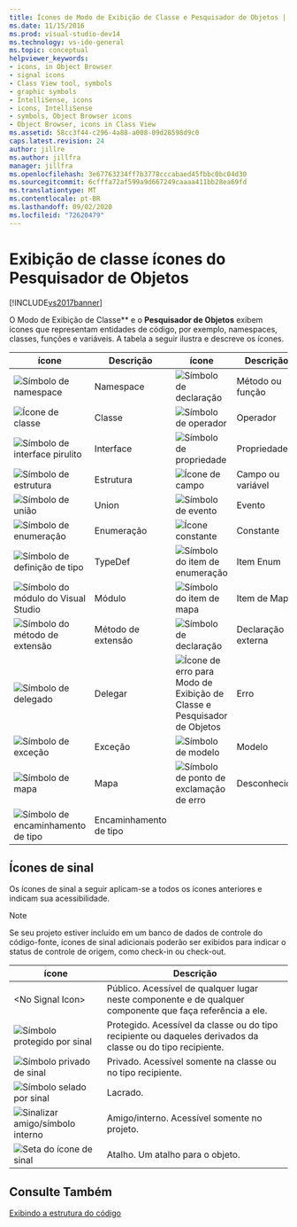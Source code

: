 ```yaml
---
title: Ícones de Modo de Exibição de Classe e Pesquisador de Objetos | Microsoft Docs
ms.date: 11/15/2016
ms.prod: visual-studio-dev14
ms.technology: vs-ide-general
ms.topic: conceptual
helpviewer_keywords:
- icons, in Object Browser
- signal icons
- Class View tool, symbols
- graphic symbols
- IntelliSense, icons
- icons, IntelliSense
- symbols, Object Browser icons
- Object Browser, icons in Class View
ms.assetid: 58cc3f44-c296-4a88-a008-09d28598d9c0
caps.latest.revision: 24
author: jillre
ms.author: jillfra
manager: jillfra
ms.openlocfilehash: 3e67763234ff7b3778cccabaed45fbbc0bc04d30
ms.sourcegitcommit: 6cfffa72af599a9d667249caaaa411bb28ea69fd
ms.translationtype: MT
ms.contentlocale: pt-BR
ms.lasthandoff: 09/02/2020
ms.locfileid: "72620479"
---
```

# <a name="class-view-and-object-browser-icons"></a>Exibição de classe ícones do Pesquisador de Objetos
[!INCLUDE[vs2017banner](../includes/vs2017banner.md)]

O Modo de Exibição de Classe** e o **Pesquisador de Objetos** exibem ícones que representam entidades de código, por exemplo, namespaces, classes, funções e variáveis. A tabela a seguir ilustra e descreve os ícones.

|ícone|Descrição|ícone|Descrição|
|----------|-----------------|----------|-----------------|
|![Símbolo de namespace](../ide/media/vxnamespace-icon.gif "vxNamespace_Icon")|Namespace|![Símbolo de declaração](../ide/media/vxmethod-icon.gif "vxMethod_Icon")|Método ou função|
|![Ícone de classe](../ide/media/vxclass-icon.gif "vxClass_Icon")|Classe|![Símbolo de operador](../ide/media/vxoperator-icon.gif "vxOperator_Icon")|Operador|
|![Símbolo de interface pirulito](../ide/media/vxinterface-icon.gif "vxInterface_Icon")|Interface|![Símbolo de propriedade](../ide/media/vxproperty-icon.gif "vxProperty_Icon")|Propriedade|
|![Símbolo de estrutura](../ide/media/vxstruct-icon.gif "vxStruct_Icon")|Estrutura|![Ícone de campo](../ide/media/vxfield-icon.gif "vxField_Icon")|Campo ou variável|
|![Símbolo de união](../ide/media/vxunion-icon.gif "vxUnion_Icon")|Union|![Símbolo de evento](../ide/media/vxevent-icon.gif "vxEvent_Icon")|Evento|
|![Símbolo de enumeração](../ide/media/vxenum-icon.gif "vxEnum_Icon")|Enumeração|![Ícone constante](../ide/media/vxconstant-icon.gif "vxConstant_Icon")|Constante|
|![Símbolo de definição de tipo](../ide/media/vxtypedef-icon.gif "vxTypeDef_Icon")|TypeDef|![Símbolo do item de enumeração](../ide/media/vxenumitem-icon.gif "vxEnumItem_Icon")|Item Enum|
|![Símbolo do módulo do Visual Studio](../ide/media/vxmodule-icon.gif "vxModule_Icon")|Módulo|![Símbolo do item de mapa](../ide/media/vxmapitem-icon.gif "vxMapItem_Icon")|Item de Mapa|
|![Símbolo do método de extensão](../ide/media/extensionmethod.gif "ExtensionMethod")|Método de extensão|![Símbolo de declaração](../ide/media/vxmethod-icon.gif "vxMethod_Icon")|Declaração externa|
|![Símbolo de delegado](../ide/media/vxdelegate-icon.gif "vxDelegate_Icon")|Delegar|![Ícone de erro para Modo de Exibição de Classe e Pesquisador de Objetos](../ide/media/erroricon.gif "ErrorIcon")|Erro|
|![Símbolo de exceção](../ide/media/vxexception-icon.gif "vxException_Icon")|Exceção|![Símbolo de modelo](../ide/media/vxtemplate-icon.gif "vxTemplate_Icon")|Modelo|
|![Símbolo de mapa](../ide/media/vxmap-icon.gif "vxMap_Icon")|Mapa|![Símbolo de ponto de exclamação de erro](../ide/media/vxerror-icon.gif "vxError_Icon")|Desconhecido|
|![Símbolo de encaminhamento de tipo](../ide/media/ob-type-forward.gif "ob_type_forward")|Encaminhamento de tipo|||

## <a name="signal-icons"></a>Ícones de sinal
 Os ícones de sinal a seguir aplicam-se a todos os ícones anteriores e indicam sua acessibilidade.

> [!NOTE]
> Se seu projeto estiver incluído em um banco de dados de controle do código-fonte, ícones de sinal adicionais poderão ser exibidos para indicar o status de controle de origem, como check-in ou check-out.

|ícone|Descrição|
|----------|-----------------|
|\<No Signal Icon>|Público. Acessível de qualquer lugar neste componente e de qualquer componente que faça referência a ele.|
|![Símbolo protegido por sinal](../ide/media/vxsignal-icon-key.gif "vxSignal_Icon_Key")|Protegido. Acessível da classe ou do tipo recipiente ou daqueles derivados da classe ou do tipo recipiente.|
|![Símbolo privado de sinal](../ide/media/vxsignal-icon-lock.gif "vxSignal_Icon_Lock")|Privado. Acessível somente na classe ou no tipo recipiente.|
|![Símbolo selado por sinal](../ide/media/vxsignal-icon-envelope.gif "vxSignal_Icon_Envelope")|Lacrado.|
|![Sinalizar amigo&#47;símbolo interno](../ide/media/vxsignal-icon-diamond.gif "vxSignal_Icon_Diamond")|Amigo/interno. Acessível somente no projeto.|
|![Seta do ícone de sinal](../ide/media/vxsignal-icon-arrow.gif "vxSignal_Icon_Arrow")|Atalho. Um atalho para o objeto.|

## <a name="see-also"></a>Consulte Também
 [Exibindo a estrutura do código](../ide/viewing-the-structure-of-code.md)
